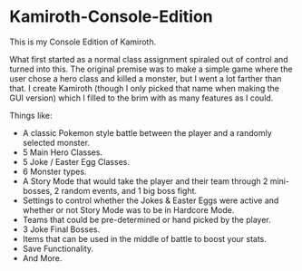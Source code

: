 # Kamiroth-Console-Edition
This is my Console Edition of Kamiroth.

What first started as a normal class assignment spiraled out of control and turned into this. The original premise was to make a simple game where the user chose a hero class and killed a monster, but I went a lot farther than that. I create Kamiroth (though I only picked that name when making the GUI version) which I filled to the brim with as many features as I could.

Things like:
  - A classic Pokemon style battle between the player and a randomly selected monster.
  - 5 Main Hero Classes.
  - 5 Joke / Easter Egg Classes.
  - 6 Monster types.
  - A Story Mode that would take the player and their team through 2 mini-bosses, 2 random events, and 1 big boss fight.
  - Settings to control whether the Jokes & Easter Eggs were active and whether or not Story Mode was to be in Hardcore Mode.
  - Teams that could be pre-determined or hand picked by the player.
  - 3 Joke Final Bosses.
  - Items that can be used in the middle of battle to boost your stats.
  - Save Functionality.
  - And More.
